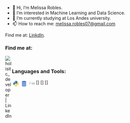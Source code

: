 - 👋 Hi, I’m Melissa Robles.
- 👀 I’m interested in Machine Learning and Data Science.
- 🌱 I’m currently studying at Los Andes university.
- 📫 How to reach me: melissa.robles07@gmail.com

Find me at:
[LinkdIn](https://www.linkedin.com/in/melissa-robles-97b733165).



### Find me at:
[<img align="left" alt="holisitc_developer | LinkedIn" width="22px" src="https://www.linkedin.com/in/melissa-robles-97b733165" />][linkedin]

<br />

### Languages and Tools:

[<img align="left" alt="python" width="26px" src="https://raw.githubusercontent.com/github/explore/80688e429a7d4ef2fca1e82350fe8e3517d3494d/topics/python/python.png" />]
[<img align="left" alt="SQL" width="26px" src="https://raw.githubusercontent.com/github/explore/80688e429a7d4ef2fca1e82350fe8e3517d3494d/topics/sql/sql.png" />]
[<img align="left" alt="Java" width="26px" src="https://raw.githubusercontent.com/github/explore/80688e429a7d4ef2fca1e82350fe8e3517d3494d/topics/java/java.png" />]


<br />

[linkedin]: https://www.linkedin.com/in/melissa-robles-97b733165
